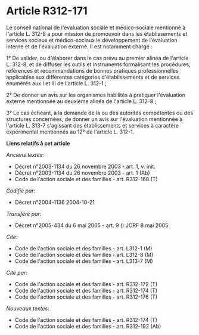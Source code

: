 # Article R312-171

Le conseil national de l'évaluation sociale et médico-sociale mentionné à l'article L. 312-8 a pour mission de promouvoir
dans les établissements et services sociaux et médico-sociaux le développement de l'évaluation interne et de l'évaluation
externe. Il est notamment chargé :

1° De valider, ou d'élaborer dans le cas prévu au premier alinéa de l'article L. 312-8, et de diffuser les outils et
instruments formalisant les procédures, références et recommandations de bonnes pratiques professionnelles applicables aux
différentes catégories d'établissements et de services énumérés aux I et III de l'article L. 312-1 ;

2° De donner un avis sur les organismes habilités à pratiquer l'évaluation externe mentionnée au deuxième alinéa de l'article
L. 312-8 ;

3° Le cas échéant, à la demande de la ou des autorités compétentes ou des structures concernées, de donner un avis sur
l'évaluation mentionnée à l'article L. 313-7 s'agissant des établissements et services à caractère expérimental mentionnés au
12° de l'article L. 312-1.

**Liens relatifs à cet article**

_Anciens textes_:

  - Décret n°2003-1134 du 26 novembre 2003 - art. 1, v. init.
  - Décret n°2003-1134 du 26 novembre 2003 - art. 1 (Ab)
  - Code de l'action sociale et des familles - art. R312-168 (T)

_Codifié par_:

  - Décret n°2004-1136 2004-10-21

_Transféré par_:

  - Décret n°2005-434 du 6 mai 2005 - art. 9 () JORF 8 mai 2005

_Cite_:

  - Code de l'action sociale et des familles - art. L312-1 (M)
  - Code de l'action sociale et des familles - art. L312-8 (M)
  - Code de l'action sociale et des familles - art. L313-7 (M)

_Cité par_:

  - Code de l'action sociale et des familles - art. R312-172 (T)
  - Code de l'action sociale et des familles - art. R312-174 (T)
  - Code de l'action sociale et des familles - art. R312-176 (T)

_Nouveaux textes_:

  - Code de l'action sociale et des familles - art. R312-174 (T)
  - Code de l'action sociale et des familles - art. R312-192 (Ab)
